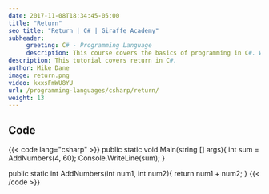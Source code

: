 ```yaml
---
date: 2017-11-08T18:34:45-05:00
title: "Return"
seo_title: "Return | C# | Giraffe Academy"
subheader:
     greeting: C# - Programming Language
     description: This course covers the basics of programming in C#. Work your way through the videos and we'll teach you everything you need to know to start your programming journey!
description: This tutorial covers return in C#.
author: Mike Dane
image: return.png
video: kxxsFmWU8YU
url: /programming-languages/csharp/return/
weight: 13
---
```

## Code

{{< code lang="csharp" >}}
public static void Main(string [] args){
     int sum = AddNumbers(4, 60);
     Console.WriteLine(sum);
}

public static int AddNumbers(int num1, int num2){
     return num1 + num2;
}
{{< /code >}}
